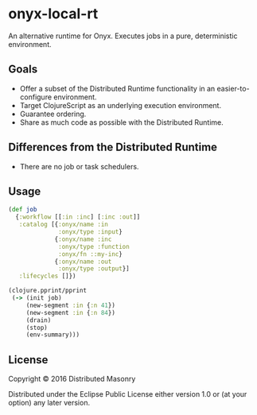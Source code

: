 # onyx-local-rt

An alternative runtime for Onyx. Executes jobs in a pure, deterministic environment.

## Goals

- Offer a subset of the Distributed Runtime functionality in an easier-to-configure environment.
- Target ClojureScript as an underlying execution environment.
- Guarantee ordering.
- Share as much code as possible with the Distributed Runtime.

## Differences from the Distributed Runtime

- There are no job or task schedulers.

## Usage

```clojure
(def job
  {:workflow [[:in :inc] [:inc :out]]
   :catalog [{:onyx/name :in
              :onyx/type :input}
             {:onyx/name :inc
              :onyx/type :function
              :onyx/fn ::my-inc}
             {:onyx/name :out
              :onyx/type :output}]
   :lifecycles []})

(clojure.pprint/pprint
 (-> (init job)
     (new-segment :in {:n 41})
     (new-segment :in {:n 84})
     (drain)
     (stop)
     (env-summary)))
```

## License

Copyright © 2016 Distributed Masonry

Distributed under the Eclipse Public License either version 1.0 or (at
your option) any later version.
